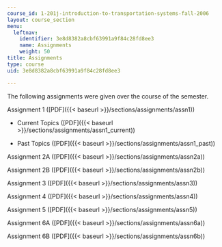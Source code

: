 ```yaml
---
course_id: 1-201j-introduction-to-transportation-systems-fall-2006
layout: course_section
menu:
  leftnav:
    identifier: 3e8d8382a8cbf63991a9f84c28fd8ee3
    name: Assignments
    weight: 50
title: Assignments
type: course
uid: 3e8d8382a8cbf63991a9f84c28fd8ee3

---
```


The following assignments were given over the course of the semester.

Assignment 1 ([PDF]({{< baseurl >}}/sections/assignments/assn1))

*   Current Topics ([PDF]({{< baseurl >}}/sections/assignments/assn1_current))
    
*   Past Topics ([PDF]({{< baseurl >}}/sections/assignments/assn1_past))
    

Assignment 2A ([PDF]({{< baseurl >}}/sections/assignments/assn2a))

Assignment 2B ([PDF]({{< baseurl >}}/sections/assignments/assn2b))

Assignment 3 ([PDF]({{< baseurl >}}/sections/assignments/assn3))

Assignment 4 ([PDF]({{< baseurl >}}/sections/assignments/assn4))

Assignment 5 ([PDF]({{< baseurl >}}/sections/assignments/assn5))

Assignment 6A ([PDF]({{< baseurl >}}/sections/assignments/assn6a))

Assignment 6B ([PDF]({{< baseurl >}}/sections/assignments/assn6b))